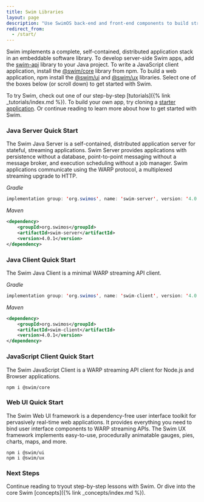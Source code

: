 ```yaml
---
title: Swim Libraries
layout: page
description: "Use SwimOS back-end and front-end components to build streaming data applications."
redirect_from:
  - /start/
---
```


Swim implements a complete, self-contained, distributed application stack in an embeddable software library. To develop server-side Swim apps, add the [swim-api](https://github.com/swimos/swim/tree/main/swim-java/swim-runtime/swim-host/swim.api) library to your Java project. To write a JavaScript client application, install the [@swim/core](https://github.com/swimos/swim/tree/main/swim-js/swim-runtime/swim-core) library from npm. To build a web application, npm install the [@swim/ui](https://github.com/swimos/swim/tree/main/swim-js/swim-toolkit/swim-ui) and [@swim/ux](https://github.com/swimos/swim/tree/main/swim-js/swim-toolkit/swim-ux) libraries. Select one of the boxes below (or scroll down) to get started with Swim.

<!-- <div class="platform-case">
  <svg viewBox="0 0 100 100" preserveAspectRatio="none" class="plane">
    <path fill="#e8e8e8" d="M 0 100 L 10 0 L 90 0 L 100 100 Z"></path>
  </svg>
  <div class="server-server platform-horizontal-center"></div>
  <div class="server-client platform-vertical-left"></div>
  <div class="server-client platform-vertical-right"></div>
  <div class="client-ui platform-vertical-right"></div>
  <a class="plane-label">Plane</a>
  <a href="#java-server" class="java-server platform-box platform-left">Java Server</a>
  <a href="#java-client" class="java-client platform-box platform-left">Java Client</a>
  <a href="#java-server" class="java-server platform-box platform-right">Java Server</a>
  <a href="#js-client" class="js-client platform-box platform-right">JavaScript Client</a>
  <a href="#web-ui" class="web-ui platform-box platform-right">Web UI</a>
</div>
<div class="release-stack">
  <p class="release-version">Current version: 4.0.1</p>
  <!-- <p class="release-notes"><a href="">View Release Notes</a></p>-->
<!-- </div> -->

To try Swim, check out one of our step-by-step [tutorials]({% link _tutorials/index.md %}). To build your own app, try cloning a [starter application](https://github.com/swimos/tutorial). Or continue reading to learn more about how to get started with Swim.

### Java Server Quick Start

The Swim Java Server is a self-contained, distributed application server for stateful, streaming applications. Swim Server provides applications with persistence without a database, point-to-point messaging without a message broker, and execution scheduling without a job manager. Swim applications communicate using the WARP protocol, a multiplexed streaming upgrade to HTTP.

*Gradle*

```java
implementation group: 'org.swimos', name: 'swim-server', version: '4.0.1'
```

*Maven*

```xml
<dependency>
    <groupId>org.swimos</groupId>
    <artifactId>swim-server</artifactId>
    <version>4.0.1</version>
</dependency>
```

### Java Client Quick Start

The Swim Java Client is a minimal WARP streaming API client.

*Gradle*

```java
implementation group: 'org.swimos', name: 'swim-client', version: '4.0.1'
```

*Maven*

```xml
<dependency>
    <groupId>org.swimos</groupId>
    <artifactId>swim-client</artifactId>
    <version>4.0.1</version>
</dependency>
```

### JavaScript Client Quick Start

The Swim JavaScript Client is a WARP streaming API client for Node.js and Browser applications.

```console
npm i @swim/core
```

### Web UI Quick Start

The Swim Web UI framework is a dependency-free user interface toolkit for pervasively real-time web applications. It provides everything you need to bind user interface components to WARP streaming APIs. The Swim UX framework implements easy-to-use, procedurally animatable gauges, pies, charts, maps, and more.

```console
npm i @swim/ui
npm i @swim/ux
```

### Next Steps

Continue reading to tryout step-by-step lessons with Swim. Or dive into the core Swim [concepts]({% link _concepts/index.md %}).
